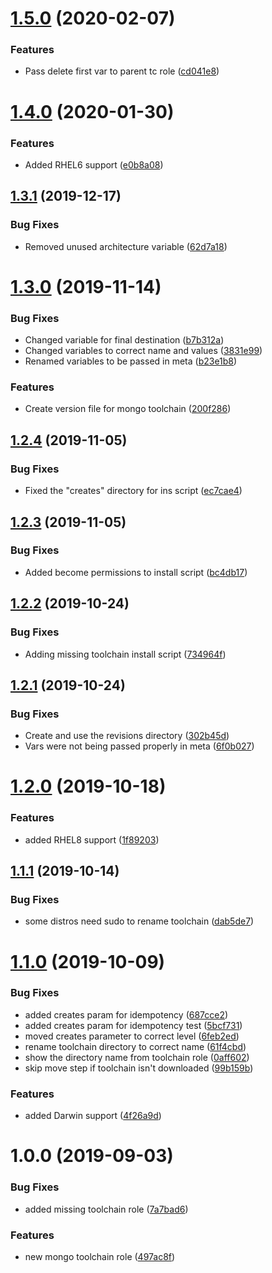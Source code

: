 # [1.5.0](https://github.com/mongodb-ansible-roles/ansible-role-mongo-toolchain/compare/v1.4.0...v1.5.0) (2020-02-07)


### Features

* Pass delete first var to parent tc role ([cd041e8](https://github.com/mongodb-ansible-roles/ansible-role-mongo-toolchain/commit/cd041e8545f86302d13a4366659c70dbc26bba88))

# [1.4.0](https://github.com/mongodb-ansible-roles/ansible-role-mongo-toolchain/compare/v1.3.1...v1.4.0) (2020-01-30)


### Features

* Added RHEL6 support ([e0b8a08](https://github.com/mongodb-ansible-roles/ansible-role-mongo-toolchain/commit/e0b8a084f74e850a057e48d092cfb4fd52878416))

## [1.3.1](https://github.com/mongodb-ansible-roles/ansible-role-mongo-toolchain/compare/v1.3.0...v1.3.1) (2019-12-17)


### Bug Fixes

* Removed unused architecture variable ([62d7a18](https://github.com/mongodb-ansible-roles/ansible-role-mongo-toolchain/commit/62d7a18f2d00116977860cdf370e92dee7a96ad8))

# [1.3.0](https://github.com/mongodb-ansible-roles/ansible-role-mongo-toolchain/compare/v1.2.4...v1.3.0) (2019-11-14)


### Bug Fixes

* Changed variable for final destination ([b7b312a](https://github.com/mongodb-ansible-roles/ansible-role-mongo-toolchain/commit/b7b312aaeeb73da9f961af2948374c89db5d6165))
* Changed variables to correct name and values ([3831e99](https://github.com/mongodb-ansible-roles/ansible-role-mongo-toolchain/commit/3831e996f640e64c66bafaf794547d79feec7852))
* Renamed variables to be passed in meta ([b23e1b8](https://github.com/mongodb-ansible-roles/ansible-role-mongo-toolchain/commit/b23e1b87258504b1c2bebe8f4f6b7249f483f27b))


### Features

* Create version file for mongo toolchain ([200f286](https://github.com/mongodb-ansible-roles/ansible-role-mongo-toolchain/commit/200f2866df91d5a8e279549336704665a373e258))

## [1.2.4](https://github.com/mongodb-ansible-roles/ansible-role-mongo-toolchain/compare/v1.2.3...v1.2.4) (2019-11-05)


### Bug Fixes

* Fixed the "creates" directory for ins script ([ec7cae4](https://github.com/mongodb-ansible-roles/ansible-role-mongo-toolchain/commit/ec7cae4b36f3566b57e66a51e7c8354cf3a766f0))

## [1.2.3](https://github.com/mongodb-ansible-roles/ansible-role-mongo-toolchain/compare/v1.2.2...v1.2.3) (2019-11-05)


### Bug Fixes

* Added become permissions to install script ([bc4db17](https://github.com/mongodb-ansible-roles/ansible-role-mongo-toolchain/commit/bc4db17f03cb3846477c3378543e4eb1326ba416))

## [1.2.2](https://github.com/mongodb-ansible-roles/ansible-role-mongo-toolchain/compare/v1.2.1...v1.2.2) (2019-10-24)


### Bug Fixes

* Adding missing toolchain install script ([734964f](https://github.com/mongodb-ansible-roles/ansible-role-mongo-toolchain/commit/734964fd4a5ded6a7075229974fd6bd6d540a06f))

## [1.2.1](https://github.com/mongodb-ansible-roles/ansible-role-mongo-toolchain/compare/v1.2.0...v1.2.1) (2019-10-24)


### Bug Fixes

* Create and use the revisions directory ([302b45d](https://github.com/mongodb-ansible-roles/ansible-role-mongo-toolchain/commit/302b45d7f07cc9cc4145c2aad9b89ec3bfbfb820))
* Vars were not being passed properly in meta ([6f0b027](https://github.com/mongodb-ansible-roles/ansible-role-mongo-toolchain/commit/6f0b0275f183b6c2848ad12968e7bee29886a2e3))

# [1.2.0](https://github.com/mongodb-ansible-roles/ansible-role-mongo-toolchain/compare/v1.1.1...v1.2.0) (2019-10-18)


### Features

* added RHEL8 support ([1f89203](https://github.com/mongodb-ansible-roles/ansible-role-mongo-toolchain/commit/1f892039df134ce1a9013f8573665d1c2a6b3c1c))

## [1.1.1](https://github.com/mongodb-ansible-roles/ansible-role-mongo-toolchain/compare/v1.1.0...v1.1.1) (2019-10-14)


### Bug Fixes

* some distros need sudo to rename toolchain ([dab5de7](https://github.com/mongodb-ansible-roles/ansible-role-mongo-toolchain/commit/dab5de79af8367938ecc9281c1bf5417e4e20e07))

# [1.1.0](https://github.com/mongodb-ansible-roles/ansible-role-mongo-toolchain/compare/v1.0.0...v1.1.0) (2019-10-09)


### Bug Fixes

* added creates param for idempotency ([687cce2](https://github.com/mongodb-ansible-roles/ansible-role-mongo-toolchain/commit/687cce24febcc76cd00c1d10bb1337889ebb0d03))
* added creates param for idempotency test ([5bcf731](https://github.com/mongodb-ansible-roles/ansible-role-mongo-toolchain/commit/5bcf7318e210ff4c668e0461635cfced5a009805))
* moved creates parameter to correct level ([6feb2ed](https://github.com/mongodb-ansible-roles/ansible-role-mongo-toolchain/commit/6feb2ed5fbc6be07bd75b112e2f055f8bf75a087))
* rename toolchain directory to correct name ([61f4cbd](https://github.com/mongodb-ansible-roles/ansible-role-mongo-toolchain/commit/61f4cbd313550dd41f4cd3b1c915bfeb4d580e7b))
* show the directory name from toolchain role ([0aff602](https://github.com/mongodb-ansible-roles/ansible-role-mongo-toolchain/commit/0aff6028bd3133a7d478e6cbd1174c85f1128f4c))
* skip move step if toolchain isn't downloaded ([99b159b](https://github.com/mongodb-ansible-roles/ansible-role-mongo-toolchain/commit/99b159b9116fd91f52dd1a311a79ac03245795ae))


### Features

* added Darwin support ([4f26a9d](https://github.com/mongodb-ansible-roles/ansible-role-mongo-toolchain/commit/4f26a9d7c0d312cb15a43ab566de92370acb578e))

# 1.0.0 (2019-09-03)


### Bug Fixes

* added missing toolchain role ([7a7bad6](https://github.com/mongodb-ansible-roles/ansible-role-mongo-toolchain/commit/7a7bad6))


### Features

* new mongo toolchain role ([497ac8f](https://github.com/mongodb-ansible-roles/ansible-role-mongo-toolchain/commit/497ac8f))
